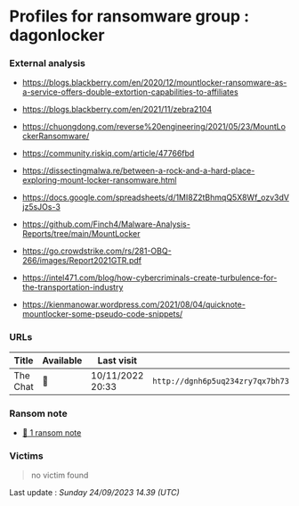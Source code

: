 # Profiles for ransomware group : **dagonlocker**


> 

### External analysis
- https://blogs.blackberry.com/en/2020/12/mountlocker-ransomware-as-a-service-offers-double-extortion-capabilities-to-affiliates

- https://blogs.blackberry.com/en/2021/11/zebra2104

- https://chuongdong.com/reverse%20engineering/2021/05/23/MountLockerRansomware/

- https://community.riskiq.com/article/47766fbd

- https://dissectingmalwa.re/between-a-rock-and-a-hard-place-exploring-mount-locker-ransomware.html

- https://docs.google.com/spreadsheets/d/1MI8Z2tBhmqQ5X8Wf_ozv3dVjz5sJOs-3

- https://github.com/Finch4/Malware-Analysis-Reports/tree/main/MountLocker

- https://go.crowdstrike.com/rs/281-OBQ-266/images/Report2021GTR.pdf

- https://intel471.com/blog/how-cybercriminals-create-turbulence-for-the-transportation-industry

- https://kienmanowar.wordpress.com/2021/08/04/quicknote-mountlocker-some-pseudo-code-snippets/

### URLs
| Title | Available | Last visit | fqdn | Screenshot 
|---|---|---|---|---|
| The Chat | 🔴 | 10/11/2022 20:33 | `http://dgnh6p5uq234zry7qx7bh73hj5ht3jqisgfet6s7j7uyas5i46xfdkyd.onion` | ❌ | 


### Ransom note
* [📝 1 ransom note](notes/dagonlocker)

### Victims

> no victim found




Last update : _Sunday 24/09/2023 14.39 (UTC)_
